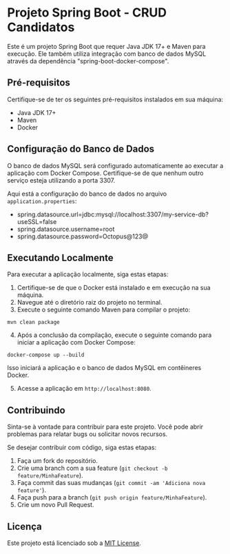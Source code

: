 # Projeto Spring Boot - CRUD Candidatos

Este é um projeto Spring Boot que requer Java JDK 17+ e Maven para execução. Ele também utiliza integração com banco de dados MySQL através da dependência "spring-boot-docker-compose".

## Pré-requisitos

Certifique-se de ter os seguintes pré-requisitos instalados em sua máquina:

- Java JDK 17+
- Maven
- Docker

## Configuração do Banco de Dados

O banco de dados MySQL será configurado automaticamente ao executar a aplicação com Docker Compose. Certifique-se de que nenhum outro serviço esteja utilizando a porta 3307.

Aqui está a configuração do banco de dados no arquivo `application.properties`:

- spring.datasource.url=jdbc:mysql://localhost:3307/my-service-db?useSSL=false
- spring.datasource.username=root
- spring.datasource.password=Octopus@123@

## Executando Localmente

Para executar a aplicação localmente, siga estas etapas:

1. Certifique-se de que o Docker está instalado e em execução na sua máquina.
2. Navegue até o diretório raiz do projeto no terminal.
3. Execute o seguinte comando Maven para compilar o projeto:

```
mvn clean package
```

4. Após a conclusão da compilação, execute o seguinte comando para iniciar a aplicação com Docker Compose:

```
docker-compose up --build
```

Isso iniciará a aplicação e o banco de dados MySQL em contêineres Docker.

5. Acesse a aplicação em `http://localhost:8080`.

## Contribuindo

Sinta-se à vontade para contribuir para este projeto. Você pode abrir problemas para relatar bugs ou solicitar novos recursos.

Se desejar contribuir com código, siga estas etapas:

1. Faça um fork do repositório.
2. Crie uma branch com a sua feature (`git checkout -b feature/MinhaFeature`).
3. Faça commit das suas mudanças (`git commit -am 'Adiciona nova feature'`).
4. Faça push para a branch (`git push origin feature/MinhaFeature`).
5. Crie um novo Pull Request.

## Licença

Este projeto está licenciado sob a [MIT License](LICENSE).

